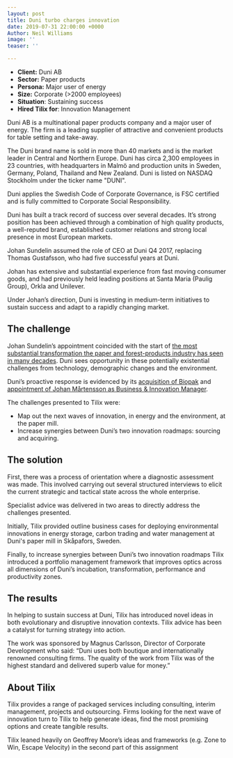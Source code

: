 ```yaml
---
layout: post
title: Duni turbo charges innovation
date: 2019-07-31 22:00:00 +0000
Author: Neil Williams
image: ''
teaser: ''

---
```

* **Client:** Duni AB
* **Sector:** Paper products
* **Persona:** Major user of energy
* **Size:** Corporate (>2000 employees)
* **Situation**: Sustaining success
* **Hired Tilix for**: Innovation Management

Duni AB is a multinational paper products company and a major user of energy. The firm is a leading supplier of attractive and convenient products for table setting and take-away.

The Duni brand name is sold in more than 40 markets and is the market leader in Central and Northern Europe. Duni has circa 2,300 employees in 23 countries, with headquarters in Malmö and production units in Sweden, Germany, Poland, Thailand and New Zealand. Duni is listed on NASDAQ Stockholm under the ticker name "DUNI".

Duni applies the Swedish Code of Corporate Governance, is FSC certified and is fully committed to Corporate Social Responsibility.

Duni has built a track record of success over several decades. It’s strong position has been achieved through a combination of high quality products, a well-reputed brand, established customer relations and strong local presence in most European markets.

Johan Sundelin assumed the role of CEO at Duni Q4 2017, replacing Thomas Gustafsson, who had five successful years at Duni.

Johan has extensive and substantial experience from fast moving consumer goods, and had previously held leading positions at Santa Maria (Paulig Group), Orkla and Unilever.

Under Johan’s direction, Duni is investing in medium-term initiatives to sustain success and adapt to a rapidly changing market.

## The challenge

Johan Sundelin’s appointment coincided with the start of [the most substantial transformation the paper and forest-products industry has seen in many decades](https://www.mckinsey.com/industries/paper-forest-products-and-packaging/our-insights/pulp-paper-and-packaging-in-the-next-decade-transformational-change). Duni sees opportunity in these potentially existential challenges from technology, demographic changes and the environment.

Duni’s proactive response is evidenced by its [acquisition of Biopak](https://www.duni.com/en/investor-relations/pressreleases/press-releases-archive/2018/duni-acquires-shares-in-biopak-pty-ltd-the-leading-supplier-of-sustainable-packaging-in-australia-and-new-zealand/) and [appointment of Johan Mårtensson as Business & Innovation Manager](https://duni.inpublix.com/2018/en/duni-2018/we-deliver-sustainable-experiences/).

The challenges presented to Tilix were:

* Map out the next waves of innovation, in energy and the environment, at the paper mill.
* Increase synergies between Duni’s two innovation roadmaps: sourcing and acquiring.

## The solution

First, there was a process of orientation where a diagnostic assessment was made. This involved carrying out several structured interviews to elicit the current strategic and tactical state across the whole enterprise.

Specialist advice was delivered in two areas to directly address the challenges presented.

Initially, Tilix provided outline business cases for deploying environmental innovations in energy storage, carbon trading and water management at Duni's paper mill in Skåpafors, Sweden.

Finally, to increase synergies between Duni’s two innovation roadmaps Tilix introduced a portfolio management framework that improves optics across all dimensions of Duni’s incubation, transformation, performance and productivity zones.

## The results

In helping to sustain success at Duni, Tilix has introduced novel ideas in both evolutionary and disruptive innovation contexts. Tilix advice has been a catalyst for turning strategy into action.

The work was sponsored by Magnus Carlsson, Director of Corporate Development who said: “Duni uses both boutique and internationally renowned consulting firms. The quality of the work from Tilix was of the highest standard and delivered superb value for money.”

## About Tilix

Tilix provides a range of packaged services including consulting, interim management, projects and outsourcing. Firms looking for the next wave of innovation turn to Tilix to help generate ideas, find the most promising options and create tangible results.

Tilix leaned heavily on Geoffrey Moore’s ideas and frameworks (e.g. Zone to Win, Escape Velocity) in the second part of this assignment